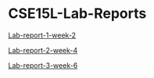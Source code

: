 # CSE15L-Lab-Reports
[Lab-report-1-week-2](https://h4yuan.github.io/cse15l-lab-reports/lab-report-1/lab-report-1-week-2.html)

[Lab-report-2-week-4](https://h4yuan.github.io/cse15l-lab-reports/lab-report-2/lab-report-2-week-4.html)

[Lab-report-3-week-6](https://h4yuan.github.io/cse15l-lab-reports/lab-report-3/lab-report-3-week-6.html)

